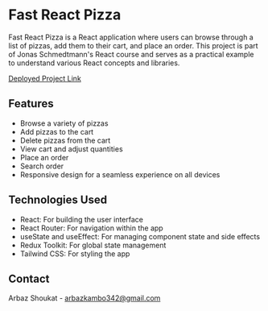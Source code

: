 # Fast React Pizza

Fast React Pizza is a React application where users can browse through a list of pizzas, add them to their cart, and place an order. This project is part of Jonas Schmedtmann's React course and serves as a practical example to understand various React concepts and libraries.

[Deployed Project Link](https://fast-react-pizza-rho-dun.vercel.app/)

## Features

- Browse a variety of pizzas
- Add pizzas to the cart
- Delete pizzas from the cart
- View cart and adjust quantities
- Place an order
- Search order
- Responsive design for a seamless experience on all devices

## Technologies Used

- React: For building the user interface
- React Router: For navigation within the app
- useState and useEffect: For managing component state and side effects
- Redux Toolkit: For global state management
- Tailwind CSS: For styling the app

## Contact

Arbaz Shoukat - [arbazkambo342@gmail.com](mailto:arbazkambo342@gmail.com)

